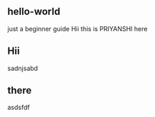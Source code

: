 ## hello-world
just a beginner guide
Hii this is PRIYANSHI here

## Hii
sadnjsabd

## there
asdsfdf
